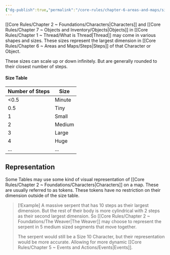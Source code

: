 ```yaml
---
{"dg-publish":true,"permalink":"/core-rules/chapter-6-areas-and-maps/sizes/"}
---
```


[[Core Rules/Chapter 2 ~ Foundations/Characters\|Characters]] and [[Core Rules/Chapter 7 ~ Objects and Inventory/Objects\|Objects]] in [[Core Rules/Chapter 1 ~ Thread/What is Thread\|Thread]] may come in various shapes and sizes. These sizes represent the largest dimension in [[Core Rules/Chapter 6 ~ Areas and Maps/Steps\|Steps]] of that Character or Object.

These sizes can scale up or down infinitely. But are generally rounded to their closest number of steps.
#### Size Table

| Number of Steps | Size   |
| --------------- | ------ |
| <0.5            | Minute |
| 0.5             | Tiny   |
| 1               | Small  |
| 2               | Medium |
| 3               | Large  |
| 4               | Huge   |
| ...             | ...    |
## Representation
Some Tables may use some kind of visual representation of [[Core Rules/Chapter 2 ~ Foundations/Characters\|Characters]] on a map. These are usually referred to as tokens. These tokens have no restriction on their dimension outside of the size table.
>[!Example]
>A massive serpent that has 10 steps as their largest dimension. But the rest of their body is more cylindrical with 2 steps as their second largest dimension. So [[Core Rules/Chapter 2 ~ Foundations/The Weaver\|The Weaver]] may choose to represent the serpent in 5 medium sized segments that move together.
>
>The serpent would still be a Size 10 Character, but their representation would be more accurate. Allowing for more dynamic [[Core Rules/Chapter 5 ~ Events and Actions/Events\|Events]].
